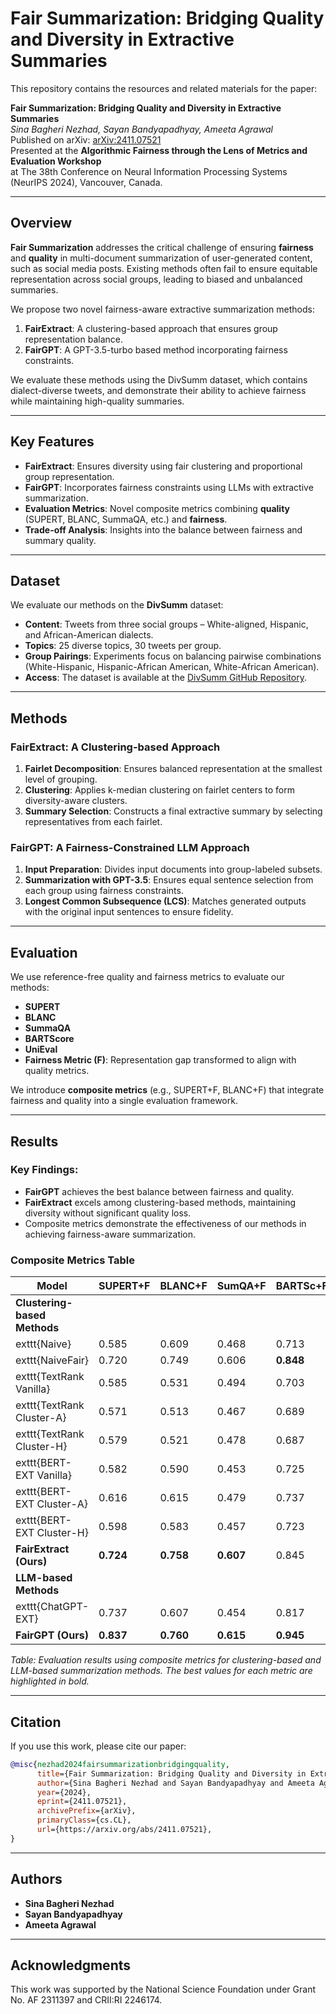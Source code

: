 # Fair Summarization: Bridging Quality and Diversity in Extractive Summaries

This repository contains the resources and related materials for the paper:

**Fair Summarization: Bridging Quality and Diversity in Extractive Summaries**  
*Sina Bagheri Nezhad, Sayan Bandyapadhyay, Ameeta Agrawal*  
Published on arXiv: [arXiv:2411.07521](https://arxiv.org/abs/2411.07521)  
Presented at the **Algorithmic Fairness through the Lens of Metrics and Evaluation Workshop**  
at The 38th Conference on Neural Information Processing Systems (NeurIPS 2024), Vancouver, Canada.  

---

## Overview

**Fair Summarization** addresses the critical challenge of ensuring **fairness** and **quality** in multi-document summarization of user-generated content, such as social media posts. Existing methods often fail to ensure equitable representation across social groups, leading to biased and unbalanced summaries.

We propose two novel fairness-aware extractive summarization methods:

1. **FairExtract**: A clustering-based approach that ensures group representation balance.
2. **FairGPT**: A GPT-3.5-turbo based method incorporating fairness constraints.

We evaluate these methods using the DivSumm dataset, which contains dialect-diverse tweets, and demonstrate their ability to achieve fairness while maintaining high-quality summaries.

---

## Key Features

- **FairExtract**: Ensures diversity using fair clustering and proportional group representation.
- **FairGPT**: Incorporates fairness constraints using LLMs with extractive summarization.
- **Evaluation Metrics**: Novel composite metrics combining **quality** (SUPERT, BLANC, SummaQA, etc.) and **fairness**.
- **Trade-off Analysis**: Insights into the balance between fairness and summary quality.

---

## Dataset

We evaluate our methods on the **DivSumm** dataset:
- **Content**: Tweets from three social groups – White-aligned, Hispanic, and African-American dialects.
- **Topics**: 25 diverse topics, 30 tweets per group.
- **Group Pairings**: Experiments focus on balancing pairwise combinations (White-Hispanic, Hispanic-African American, White-African American).
- **Access**: The dataset is available at the [DivSumm GitHub Repository](https://github.com/PortNLP/DivSumm).

---

## Methods

### FairExtract: A Clustering-based Approach

1. **Fairlet Decomposition**: Ensures balanced representation at the smallest level of grouping.
2. **Clustering**: Applies k-median clustering on fairlet centers to form diversity-aware clusters.
3. **Summary Selection**: Constructs a final extractive summary by selecting representatives from each fairlet.

### FairGPT: A Fairness-Constrained LLM Approach

1. **Input Preparation**: Divides input documents into group-labeled subsets.
2. **Summarization with GPT-3.5**: Ensures equal sentence selection from each group using fairness constraints.
3. **Longest Common Subsequence (LCS)**: Matches generated outputs with the original input sentences to ensure fidelity.

---

## Evaluation

We use reference-free quality and fairness metrics to evaluate our methods:
- **SUPERT**
- **BLANC**
- **SummaQA**
- **BARTScore**
- **UniEval**
- **Fairness Metric (F)**: Representation gap transformed to align with quality metrics.

We introduce **composite metrics** (e.g., SUPERT+F, BLANC+F) that integrate fairness and quality into a single evaluation framework.

---

## Results

### Key Findings:
- **FairGPT** achieves the best balance between fairness and quality.
- **FairExtract** excels among clustering-based methods, maintaining diversity without significant quality loss.
- Composite metrics demonstrate the effectiveness of our methods in achieving fairness-aware summarization.

### Composite Metrics Table

| Model                  | SUPERT+F | BLANC+F | SumQA+F | BARTSc+F | UniEval+F |
|------------------------|----------|---------|---------|----------|-----------|
| **Clustering-based Methods** |          |         |         |          |           |
| 	exttt{Naive}         | 0.585    | 0.609   | 0.468   | 0.713    | 0.601     |
| 	exttt{NaiveFair}     | 0.720    | 0.749   | 0.606   | **0.848**| 0.732     |
| 	exttt{TextRank Vanilla} | 0.585    | 0.531   | 0.494   | 0.703    | 0.605     |
| 	exttt{TextRank Cluster-A} | 0.571    | 0.513   | 0.467   | 0.689    | 0.577     |
| 	exttt{TextRank Cluster-H} | 0.579    | 0.521   | 0.478   | 0.687    | 0.588     |
| 	exttt{BERT-EXT Vanilla} | 0.582    | 0.590   | 0.453   | 0.725    | 0.578     |
| 	exttt{BERT-EXT Cluster-A} | 0.616    | 0.615   | 0.479   | 0.737    | 0.604     |
| 	exttt{BERT-EXT Cluster-H} | 0.598    | 0.583   | 0.457   | 0.723    | 0.564     |
| **FairExtract (Ours)** | **0.724** | **0.758**| **0.607**| 0.845    | **0.747** |
| **LLM-based Methods** |          |         |         |          |           |
| 	exttt{ChatGPT-EXT}   | 0.737    | 0.607   | 0.454   | 0.817    | 0.611     |
| **FairGPT (Ours)**     | **0.837**| **0.760**| **0.615**| **0.945**| **0.751** |

*Table: Evaluation results using composite metrics for clustering-based and LLM-based summarization methods. The best values for each metric are highlighted in bold.*

---

## Citation

If you use this work, please cite our paper:

```bibtex
@misc{nezhad2024fairsummarizationbridgingquality,
      title={Fair Summarization: Bridging Quality and Diversity in Extractive Summaries}, 
      author={Sina Bagheri Nezhad and Sayan Bandyapadhyay and Ameeta Agrawal},
      year={2024},
      eprint={2411.07521},
      archivePrefix={arXiv},
      primaryClass={cs.CL},
      url={https://arxiv.org/abs/2411.07521}, 
}
```

---

## Authors
- **Sina Bagheri Nezhad**
- **Sayan Bandyapadhyay**
- **Ameeta Agrawal**

---

## Acknowledgments

This work was supported by the National Science Foundation under Grant No. AF 2311397 and CRII:RI 2246174.
